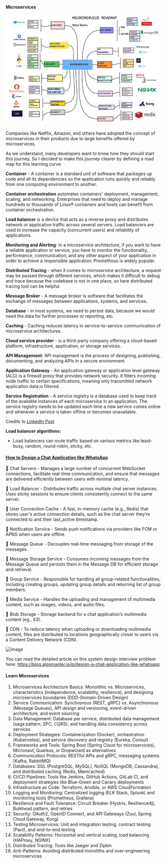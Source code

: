#### Microservices

![Microservices](./microservices.jpeg)

Companies like Netflix, Amazon, and others have adopted the concept of microservices in their products due to large benefits offered by microservices.

As we understand, many developers want to know how they should start this journey. So I decided to make this journey clearer by defining a road map for this learning curve.

**Container** - A container is a standard unit of software that packages up code and all its dependencies so the application runs quickly and reliably from one computing environment to another.

**Container orchestration** automates containers' deployment, management, scaling, and networking. Enterprises that need to deploy and manage hundreds or thousands of Linux® containers and hosts can benefit from container orchestration.

**Load balancer** is a device that acts as a reverse proxy and distributes network or application traffic across several servers.
Load balancers are used to increase the capacity (concurrent users) and reliability of applications. 
 
**Monitoring and Alerting**: In a microservice architecture, if you want to have a reliable application or service, you have to monitor the functionality, performance, communication, and any other aspect of your application in order to achieve a responsible application. Promethous is widely popular.

**Distributed Tracing** - when it comes to microservice architecture, a request may be passed through different services, which makes it difficult to debug and trace because the codebase is not in one place, so here distributed tracing tool can be helpful.

**Message Broker** - A message broker is software that facilitates the exchange of messages between applications, systems, and services.

**Database** - in most systems, we need to persist data, because we would need the data for further processes or reporting, etc.

**Caching** - Caching reduces latency in service-to-service communication of microservice architectures.

**Cloud service provider** - is a third-party company offering a cloud-based platform, infrastructure, application, or storage services.

**API Management**: API management is the process of designing, publishing, documenting, and analyzing APIs in a secure environment. 

**Application Gateway** - An application gateway or application level gateway (ALG) is a firewall proxy that provides network security. It filters incoming node traffic to certain specifications, meaning only transmitted network application data is filtered.

**Service Registration** - A service registry is a database used to keep track of the available instances of each microservice in an application. The service registry needs to be updated each time a new service comes online and whenever a service is taken offline or becomes unavailable.

Credits to [LinkedIn Post](https://www.linkedin.com/feed/update/urn:li:activity:7008442011582107648?utm_source=share&utm_medium=member_desktop)   

**Load balancer algorithms:**
- Load balancers can route traffic based on various metrics like least-busy, random, round-robin, sticky, etc.

#### [How to Design a Chat Application like WhatsApp](https://x.com/ashishps_1/status/1889532829853524125)
🔹 Chat Servers - Manages a large number of concurrent WebSocket connections, facilitate real-time communication, and ensure that messages are delivered efficiently between users with minimal latency.

🔹 Load Balancer - Distributes traffic across multiple chat server instances. Uses sticky sessions to ensure clients consistently connect to the same server.

🔹 User Connection Cache - A fast, in-memory cache (e.g., Redis) that stores user's active connection details, such as the chat server they’re connected to and their last_active timestamp.

🔹 Notification Service - Sends push notifications via providers like FCM or APNS when users are offline.

🔹 Message Queue - Decouples real-time messaging from storage of the messages.

🔹 Message Storage Service - Consumes incoming messages from the Message Queue and persists them in the Message DB for efficient storage and retrieval.

🔹 Group Service - Responsible for handling all group-related functionalities, including creating groups, updating group details and returning list of group members.

🔹 Media Service - Handles the uploading and management of multimedia content, such as images, videos, and audio files.

🔹 Blob Storage - Storage backend for a chat application’s multimedia content (eg., S3).

🔹 CDN - To reduce latency when uploading or downloading multimedia content, files are distributed to locations geographically closer to users via a Content Delivery Network (CDN).

![image](https://github.com/user-attachments/assets/109b6b57-a0ee-4403-96bc-3744abfa0319)

You can read the detailed article on this system design interview problem here: https://blog.algomaster.io/p/design-a-chat-application-like-whatsapp

#### Learn Microservices
1. Microservices Architecture Basics: Monolithic vs. Microservices, characteristics (independence, scalability, resilience), and designing microservices boundaries (DDD-Domain-Driven Design)
2. Service Communication: Synchronous (REST, gRPC) vs. Asynchronous (Message Queues), API design and versioning, event-driven architecture, and event sourcing
3. Data Management: Database per service, distributed data management (saga pattern, 2PC, CQRS), and handling data consistency across services
4. Deployment Strategies: Containerization (Docker), orchestration (Kubernetes), and service discovery and registry (Eureka, Consul)
5. Frameworks and Tools: Spring Boot (Spring Cloud for microservices), Micronaut, Quarkus, or Dropwizard as alternatives
6. Communication Protocols: RESTful APIs and gRPC, messaging systems (Kafka, RabbitMQ)
7. Databases: SQL (PostgreSQL, MySQL), NoSQL (MongoDB, Cassandra), and distributed caching (Redis, Memcached)
8. CI/CD Pipelines: Tools like Jenkins, GitHub Actions, GitLab Cl, and deployment strategies like Blue-Green and Canary deployments
9. Infrastructure as Code: Terraform, Ansible, or AWS CloudFormation
10. Logging and Monitoring: Centralized logging (ELK Stack, Splunk) and monitoring tools (Prometheus, Grafana)
11. Resilience and Fault Tolerance: Circuit Breaker (Hystrix, Resilience4j), Bulkhead pattern, and retries
12. Security: OAuth2, OpenID Connect, and API Gateways (Zuul, Spring Cloud Gateway, Kong)
13. Testing Microservices: Unit and integration testing, contract testing (Pact), and end-to-end testing
14. Scalability Patterns: Horizontal and vertical scaling, load balancing (HAProxy, NGINX)
15. Distributed Tracing: Tools like Jaeger and Zipkin
16. Anti-Patterns: Avoiding distributed monoliths and over-engineering microservices



